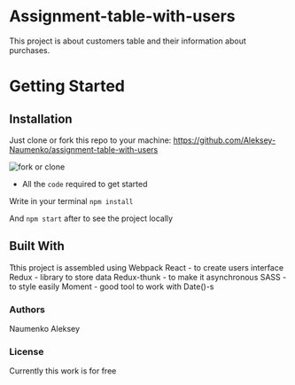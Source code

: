 # Assignment-table-with-users
This project is about customers table and their information about purchases.

# Getting Started
## Installation
Just clone or fork this repo to your machine: https://github.com/Aleksey-Naumenko/assignment-table-with-users


<img src="http://g.recordit.co/HF3nitDbL6.gif" alt="fork or clone" />


<ul>
  <li>All the <code>code</code> required to get started</li>
</ul>

Write in your terminal <code>npm install</code>

And <code>npm start</code> after to see the project locally

## Built With
Tthis project is assembled using Webpack
React - to create users interface
Redux - library to store data
Redux-thunk - to make it asynchronous
SASS - to style easily
Moment - good tool to work with Date()-s

### Authors
Naumenko Aleksey

### License
Currently this work is for free